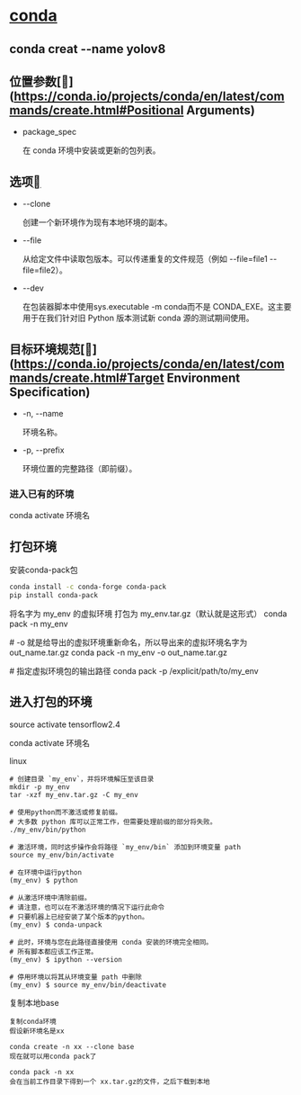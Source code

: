 # [conda](https://conda.io/projects/conda/en/latest/commands/create.html)

## conda creat  --name  yolov8

## 位置参数[](https://conda.io/projects/conda/en/latest/commands/create.html#Positional Arguments)

- package_spec

  在 conda 环境中安装或更新的包列表。

## 选项[](https://conda.io/projects/conda/en/latest/commands/create.html#options)

- --clone

  创建一个新环境作为现有本地环境的副本。

- --file

  从给定文件中读取包版本。可以传递重复的文件规范（例如 --file=file1 --file=file2）。

- --dev

  在包装器脚本中使用sys.executable -m conda而不是 CONDA_EXE。这主要用于在我们针对旧 Python 版本测试新 conda 源的测试期间使用。

## 目标环境规范[](https://conda.io/projects/conda/en/latest/commands/create.html#Target Environment Specification)

- -n, --name

  环境名称。

- -p, --prefix

  环境位置的完整路径（即前缀）。

### 进入已有的环境

conda activate 环境名





## 打包环境

安装conda-pack包

```bash
conda install -c conda-forge conda-pack
pip install conda-pack
```

将名字为 my_env 的虚拟环境 打包为 my_env.tar.gz（默认就是这形式）
conda pack -n my_env

\# -o 就是给导出的虚拟环境重新命名，所以导出来的虚拟环境名字为 out_name.tar.gz
conda pack -n my_env -o out_name.tar.gz

\# 指定虚拟环境包的输出路径
conda pack -p  /explicit/path/to/my_env



## 进入打包的环境

source activate tensorflow2.4

conda activate 环境名



linux

```text
# 创建目录 `my_env`，并将环境解压至该目录
mkdir -p my_env
tar -xzf my_env.tar.gz -C my_env

# 使用python而不激活或修复前缀。
# 大多数 python 库可以正常工作，但需要处理前缀的部分将失败。
./my_env/bin/python

# 激活环境，同时这步操作会将路径 `my_env/bin` 添加到环境变量 path
source my_env/bin/activate

# 在环境中运行python
(my_env) $ python

# 从激活环境中清除前缀。
# 请注意，也可以在不激活环境的情况下运行此命令
# 只要机器上已经安装了某个版本的python。
(my_env) $ conda-unpack

# 此时，环境与您在此路径直接使用 conda 安装的环境完全相同。
# 所有脚本都应该工作正常。
(my_env) $ ipython --version

# 停用环境以将其从环境变量 path 中删除
(my_env) $ source my_env/bin/deactivate
```

复制本地base

```
复制conda环境
假设新环境名是xx

conda create -n xx --clone base
现在就可以用conda pack了

conda pack -n xx
会在当前工作目录下得到一个 xx.tar.gz的文件，之后下载到本地
```

